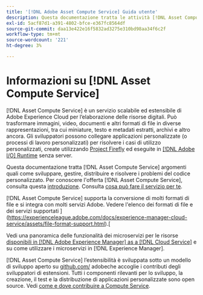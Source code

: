 ```yaml
---
title: '[!DNL Adobe Asset Compute Service] Guida utente'
description: Questa documentazione tratta le attività [!DNL Asset Compute Service] come l'introduzione, come sviluppare, gestire, distribuire e risolvere i problemi del codice personalizzato.
exl-id: 5acf87d1-a391-4802-bfce-e367fc8564df
source-git-commit: daa13e422e16f5832ad3275e310bd98aa34f6c2f
workflow-type: tm+mt
source-wordcount: '221'
ht-degree: 3%

---
```


# Informazioni su [!DNL Asset Compute Service]

[!DNL Asset Compute Service] è un servizio scalabile ed estensibile di Adobe Experience Cloud per l’elaborazione delle risorse digitali. Può trasformare immagini, video, documenti e altri formati di file in diverse rappresentazioni, tra cui miniature, testo e metadati estratti, archivi e altro ancora. Gli sviluppatori possono collegare applicazioni personalizzate (o processi di lavoro personalizzati) per risolvere i casi di utilizzo personalizzati, create utilizzando [Project Firefly](https://www.adobe.io/apis/experienceplatform/project-firefly/docs.html) ed eseguite in [[!DNL Adobe I/O] Runtime](https://www.adobe.io/apis/experienceplatform/runtime.html) senza server.

Questa documentazione tratta [!DNL Asset Compute Service] argomenti quali come sviluppare, gestire, distribuire e risolvere i problemi del codice personalizzato. Per conoscere l&#39;offerta [!DNL Asset Compute Service], consulta questa [introduzione](introduction.md). Consulta [cosa può fare il servizio per te](introduction.md#possible-use-cases-benefits).

[!DNL Asset Compute Service] supporta la conversione di molti formati di file e si integra con molti servizi Adobe. Vedere l&#39;elenco dei formati di file e dei servizi supportati ](https://experienceleague.adobe.com/docs/experience-manager-cloud-service/assets/file-format-support.html).[

Vedi una panoramica delle funzionalità dei microservizi per le risorse [disponibili in [!DNL Adobe Experience Manager] as a [!DNL Cloud Service]](https://experienceleague.adobe.com/docs/experience-manager-cloud-service/assets/asset-microservices-overview.html) e su come utilizzare i microservizi in [!DNL Experience Manager].

[!DNL Asset Compute Service] l’estensibilità è sviluppata sotto un modello di sviluppo aperto su  [github.com/](https://github.com/adobe) adobeche accoglie i contributi degli sviluppatori di estensioni. Tutti i componenti rilevanti per lo sviluppo, la creazione, il test e la distribuzione di applicazioni personalizzate sono open source. Vedi [come e dove contribuire a Compute Service](contribute-to-compute-service.md).

<!--
Possible to record the below info here in this landing page to centralize the miscellaneous info about Asset Compute Service?
 List of dependencies and requirements SDK, CLI, Devtools, etc.? Or may be a link to the prerequisites.
 Introduction video when Tech Marketing team shares one.
-->
